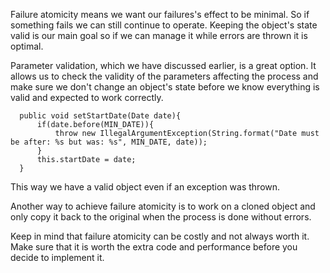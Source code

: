 Failure atomicity means we want our failures's effect to be minimal.
So if something fails we can still continue to operate.
Keeping the object's state valid is our main goal so if we can manage it while errors are thrown it is optimal.

Parameter validation, which we have discussed earlier, is a great option.
It allows us to check the validity of the parameters affecting the process and make sure we don't change an object's state before we know everything is valid and expected to work correctly.
```
  public void setStartDate(Date date){
      if(date.before(MIN_DATE)){
          throw new IllegalArgumentException(String.format("Date must be after: %s but was: %s", MIN_DATE, date));
      }
      this.startDate = date;
  }
```
This way we have a valid object even if an exception was thrown.

Another way to achieve failure atomicity is to work on a cloned object and only copy it back to the original when the process is done without errors.

Keep in mind that failure atomicity can be costly and not always worth it.
Make sure that it is worth the extra code and performance before you decide to implement it.

